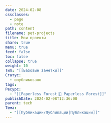 ```yaml
---
date: 2024-02-08
cssclasses:
  - page
  - note
path: content
filename: pet-projects
title: Мои проекты
share: true
menu: true
feed: false
toc: false
collapse: true
weight: 10
Тип: "[[Базовые заметки]]"
Статус:
  - опубликовано
tags: 
Ресурс:
  - "[[Paperless Forest|🌱 Paperless Forest]]"
publishDate: 2024-02-08T12:36:00
parent: tech
Тема:
  - "[[Публикации/Публикации|Публикации]]"
---
```



